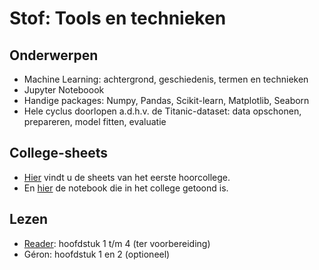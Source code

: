 # Stof: Tools en technieken

## Onderwerpen

* Machine Learning: achtergrond, geschiedenis, termen en technieken
* Jupyter Noteboook
* Handige packages: Numpy, Pandas, Scikit-learn, Matplotlib, Seaborn
* Hele cyclus doorlopen a.d.h.v. de Titanic-dataset: data opschonen, prepareren, model fitten, evaluatie

## College-sheets

* [Hier](../files/1.methoden-technieken.pdf) vindt u de sheets van het eerste hoorcollege.
* En [hier](https://github.com/hanze-hbo-ict/Machine-Learning/blob/master/Notebooks/Titanic%20(live%20coding%20HC%20week%201).ipynb) de notebook die in het college getoond is.

## Lezen

* [Reader](https://blackboard.hanze.nl/bbcswebdav/pid-6341209-dt-content-rid-108927618_2/xid-108927618_2): hoofdstuk 1 t/m 4 (ter voorbereiding)
* Géron: hoofdstuk 1 en 2 (optioneel)